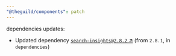 ```yaml
---
"@theguild/components": patch
---
```

dependencies updates:
  - Updated dependency [`search-insights@2.8.2` ↗︎](https://www.npmjs.com/package/search-insights/v/2.8.2) (from `2.8.1`, in `dependencies`)
